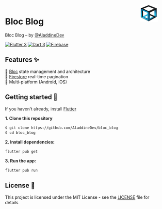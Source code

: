 <img src="assets/images/app-logo.png" align="right" width="60px"/>

# Bloc Blog

Bloc Blog – by [@AladdineDev](https://github.com/AladdineDev)

[![Flutter 3](https://img.shields.io/badge/Flutter-3.22-02569b.svg?style=flat-square&logo=flutter&logoColor=13b9fd)](https://flutter.dev/)
[![Dart 3](https://img.shields.io/badge/Dart-3.4-0175c2.svg?style=flat-square&logo=dart&logoColor=13b9fd)](https://dart.dev/)
[![Firebase](https://img.shields.io/badge/Firebase--ffcc30.svg?style=flat-square&logo=firebase&logoColor=ffcc30)](https://firebase.google.com/)

## Features ✨

💙 [Bloc](https://bloclibrary.dev) state management and architecture\
💙 [Firestore](https://firebase.google.com/docs/firestore) real-time pagination\
💙 Multi-platform (Android, iOS)

## Getting started 🚀

If you haven't already, install [Flutter](https://docs.flutter.dev/get-started/install)

**1. Clone this repository**

```bash
$ git clone https://github.com/AladdineDev/bloc_blog
$ cd bloc_blog
```

**2. Install dependencies:**

```bash
flutter pub get
```

**3. Run the app:**

```bash
flutter pub run
```

## License 📄

This project is licensed under the MIT License - see the [LICENSE](https://github.com/AladdineDev/bloc_blog/blob/main/LICENSE.md) file for details
